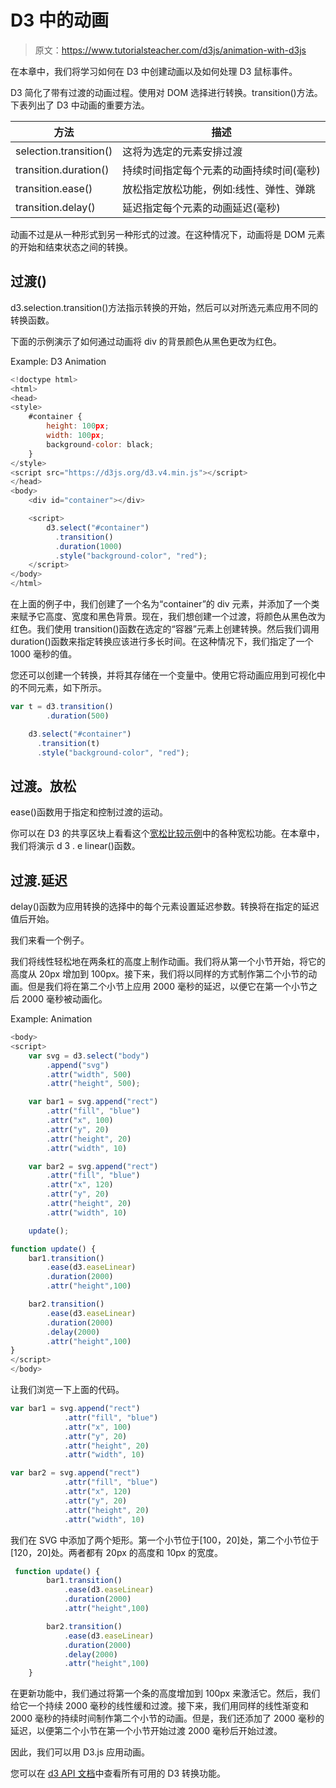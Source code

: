 # D3 中的动画

> 原文：<https://www.tutorialsteacher.com/d3js/animation-with-d3js>

在本章中，我们将学习如何在 D3 中创建动画以及如何处理 D3 鼠标事件。

D3 简化了带有过渡的动画过程。使用<selection>对 DOM 选择进行转换。transition()方法。下表列出了 D3 中动画的重要方法。</selection>

| 方法 | 描述 |
| --- | --- |
| selection.transition() | 这将为选定的元素安排过渡 |
| transition.duration() | 持续时间指定每个元素的动画持续时间(毫秒) |
| transition.ease() | 放松指定放松功能，例如:线性、弹性、弹跳 |
| transition.delay() | 延迟指定每个元素的动画延迟(毫秒) |

动画不过是从一种形式到另一种形式的过渡。在这种情况下，动画将是 DOM 元素的开始和结束状态之间的转换。

## 过渡()

d3.selection.transition()方法指示转换的开始，然后可以对所选元素应用不同的转换函数。

下面的示例演示了如何通过动画将 div 的背景颜色从黑色更改为红色。

Example: D3 Animation

```js
<!doctype html>
<html>
<head>
<style>
    #container {
        height: 100px;
        width: 100px;
        background-color: black;
    }
</style>
<script src="https://d3js.org/d3.v4.min.js"></script>
</head>
<body>
    <div id="container"></div>

    <script>
        d3.select("#container")
          .transition()
          .duration(1000)
          .style("background-color", "red");
    </script>
</body>
</html>
```

在上面的例子中，我们创建了一个名为“container”的 div 元素，并添加了一个类来赋予它高度、宽度和黑色背景。现在，我们想创建一个过渡，将颜色从黑色改为红色。我们使用 transition()函数在选定的“容器”元素上创建转换。然后我们调用 duration()函数来指定转换应该进行多长时间。在这种情况下，我们指定了一个 1000 毫秒的值。

您还可以创建一个转换，并将其存储在一个变量中。使用它将动画应用到可视化中的不同元素，如下所示。

```js
var t = d3.transition()
        .duration(500)

    d3.select("#container")
      .transition(t)
      .style("background-color", "red"); 
```

## 过渡。放松

ease()函数用于指定和控制过渡的运动。

你可以在 D3 的共享区块上看看这个[宽松比较示例](https://bl.ocks.org/d3noob/1ea51d03775b9650e8dfd03474e202fe)中的各种宽松功能。在本章中，我们将演示 d 3 . e linear()函数。

## 过渡.延迟

delay()函数为应用转换的选择中的每个元素设置延迟参数。转换将在指定的延迟值后开始。

我们来看一个例子。

我们将线性轻松地在两条杠的高度上制作动画。我们将从第一个小节开始，将它的高度从 20px 增加到 100px。接下来，我们将以同样的方式制作第二个小节的动画。但是我们将在第二个小节上应用 2000 毫秒的延迟，以便它在第一个小节之后 2000 毫秒被动画化。

Example: Animation

```js
<body>
<script>
    var svg = d3.select("body")
        .append("svg")
        .attr("width", 500)
        .attr("height", 500);

    var bar1 = svg.append("rect")
        .attr("fill", "blue")
        .attr("x", 100)
        .attr("y", 20)
        .attr("height", 20)
        .attr("width", 10)

    var bar2 = svg.append("rect")
        .attr("fill", "blue")
        .attr("x", 120)
        .attr("y", 20)
        .attr("height", 20)
        .attr("width", 10)

    update();

function update() {
    bar1.transition()
        .ease(d3.easeLinear)
        .duration(2000)
        .attr("height",100)

    bar2.transition()
        .ease(d3.easeLinear)
        .duration(2000)
        .delay(2000)
        .attr("height",100)
}
</script>
</body> 
```

让我们浏览一下上面的代码。

```js
var bar1 = svg.append("rect")
            .attr("fill", "blue")
            .attr("x", 100)
            .attr("y", 20)
            .attr("height", 20)
            .attr("width", 10)

var bar2 = svg.append("rect")
            .attr("fill", "blue")
            .attr("x", 120)
            .attr("y", 20)
            .attr("height", 20)
            .attr("width", 10) 
```

我们在 SVG 中添加了两个矩形。第一个小节位于[100，20]处，第二个小节位于[120，20]处。两者都有 20px 的高度和 10px 的宽度。

```js
 function update() {
        bar1.transition()
            .ease(d3.easeLinear)
            .duration(2000)
            .attr("height",100)

        bar2.transition()
            .ease(d3.easeLinear)
            .duration(2000)
            .delay(2000)
            .attr("height",100)
    } 
```

在更新功能中，我们通过将第一个条的高度增加到 100px 来激活它。然后，我们给它一个持续 2000 毫秒的线性缓和过渡。接下来，我们用同样的线性渐变和 2000 毫秒的持续时间制作第二个小节的动画。但是，我们还添加了 2000 毫秒的延迟，以便第二个小节在第一个小节开始过渡 2000 毫秒后开始过渡。

因此，我们可以用 D3.js 应用动画。

您可以在 [d3 API 文档](https://github.com/d3/d3/blob/master/API.md#transitions-d3-transition)中查看所有可用的 D3 转换功能。